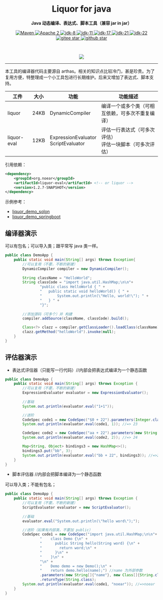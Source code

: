 
<h1 align="center" style="text-align:center;">
Liquor for java
</h1>
<p align="center">
	<strong>Java 动态编译、表达式、脚本工具（兼容 jar in jar）</strong>
</p>
<p align="center">
    <a target="_blank" href="https://central.sonatype.com/search?q=org.noear%liquor">
        <img src="https://img.shields.io/maven-central/v/org.noear/liquor.svg?label=Maven%20Central" alt="Maven" />
    </a>
    <a target="_blank" href="LICENSE">
		<img src="https://img.shields.io/:License-Apache2-blue.svg" alt="Apache 2" />
	</a>
    <a target="_blank" href="https://www.oracle.com/java/technologies/javase/javase-jdk8-downloads.html">
		<img src="https://img.shields.io/badge/JDK-8-green.svg" alt="jdk-8" />
	</a>
    <a target="_blank" href="https://www.oracle.com/java/technologies/javase/jdk11-archive-downloads.html">
		<img src="https://img.shields.io/badge/JDK-11-green.svg" alt="jdk-11" />
	</a>
    <a target="_blank" href="https://www.oracle.com/java/technologies/javase/jdk17-archive-downloads.html">
		<img src="https://img.shields.io/badge/JDK-17-green.svg" alt="jdk-17" />
	</a>
    <a target="_blank" href="https://www.oracle.com/java/technologies/javase/jdk21-archive-downloads.html">
		<img src="https://img.shields.io/badge/JDK-21-green.svg" alt="jdk-21" />
	</a>
    <a target="_blank" href="https://www.oracle.com/java/technologies/javase/jdk22-archive-downloads.html">
		<img src="https://img.shields.io/badge/JDK-22-green.svg" alt="jdk-22" />
	</a>
    <br />
    <a target="_blank" href='https://gitee.com/noear/liquor/stargazers'>
		<img src='https://gitee.com/noear/liquor/badge/star.svg' alt='gitee star'/>
	</a>
    <a target="_blank" href='https://github.com/noear/liquor/stargazers'>
		<img src="https://img.shields.io/github/stars/noear/liquor.svg?style=flat&logo=github" alt="github star"/>
	</a>
</p>

<br/>
<p align="center">
	<a href="https://jq.qq.com/?_wv=1027&k=kjB5JNiC">
	<img src="https://img.shields.io/badge/QQ交流群-22200020-orange"/></a>
</p>

<hr>


本工具的编译器代码主要源自 arthas。相关的知识点比较冷门，甚是珍贵。为了复用方便，特整理成一个小工具包进行长期维护。后来又增加了表达式、脚本支持。



| 工件             | 大小   | 功能                                   | 功能描述                             |
|----------------|------|--------------------------------------|----------------------------------|
| liquor         | 24KB | DynamicCompiler                      | 编译一个或多个类（可相互依赖，可多次不重复编译）         |
| liquor-eval    | 12KB | ExpressionEvaluator<br/>ScriptEvaluator | 评估一行表达式（可多次评估）<br/>评估一块脚本（可多次评估） |


引用依赖：

```xml
<dependency>
    <groupId>org.noear</groupId>
    <artifactId>liquor-eval</artifactId> <!-- or liquor -->
    <version>1.2.7-SNAPSHOT</version>
</dependency>
```

示例参考：

* [liquor_demo_solon](liquor_demo_solon)
* [liquor_demo_springboot](liquor_demo_springboot)


## 编译器演示

可以有包名；可以导入类；跟平常写 java 类一样。

```java
public class DemoApp {
    public static void main(String[] args) throws Exception{
        //可以复用（不要，不断的新建）
        DynamicCompiler compiler = new DynamicCompiler();
        
        String className = "HelloWorld";
        String classCode = "import java.util.HashMap;\n\n"+
                "public class HelloWorld { " +
                "   public static void helloWorld() { " +
                "       System.out.println(\"Hello, world!\"); " +
                "   } " +
                "}";
        
        //添加源码（可多个）并 构建
        compiler.addSource(className, classCode).build();

        Class<?> clazz = compiler.getClassLoader().loadClass(className);
        clazz.getMethod("helloWorld").invoke(null);
    }
}
```

## 评估器演示

* 表达式评估器（只能写一行代码）//内部会把表达式编译为一个静态函数

```java
public class DemoApp {
    public static void main(String[] args) throws Exception {
        //可以复用（不要，不断的新建）
        ExpressionEvaluator evaluator = new ExpressionEvaluator();
        
        //基础
        System.out.println(evaluator.eval("1+1"));

        //进阶
        CodeSpec code1 = new CodeSpec("$0 + 22").parameters(Integer.class);
        System.out.println(evaluator.eval(code1, 1)); //=> 23

        CodeSpec code2 = new CodeSpec("aa + 22").parameters(new String[]{"aa"}, new Class[]{Integer.class});
        System.out.println(evaluator.eval(code2, 2)); //=> 24

        Map<String, Object> bindings3 = new HashMap<>();
        bindings3.put("bb", 3);
        System.out.println(evaluator.eval("bb + 22", bindings3)); //=>25
    }
}
```

* 脚本评估器 //内部会把脚本编译为一个静态函数

可以导入类；不能有包名；

```java
public class DemoApp {
    public static void main(String[] args) throws Exception {
        //可以复用（不要，不断的新建）
        ScriptEvaluator evaluator = new ScriptEvaluator();
        
        //基础
        evaluator.eval("System.out.println(\"hello word\");");

        //进阶（如果有内部类，不要加 public）
        CodeSpec code1 = new CodeSpec("import java.util.HashMap;\n\n"+
                "    class Demo {\n" +
                "      public String hello(String word) {\n" +
                "        return word;\n" +
                "      }\n" +
                "    }\n" +
                "\n" +
                "    Demo demo = new Demo();\n" +
                "    return demo.hello(name);") //name 为外部参数
                .parameters(new String[]{"name"}, new Class[]{String.class})
                .returnType(String.class);
        System.out.println(evaluator.eval(code1, "noear")); //=>noear
    }
}
```
